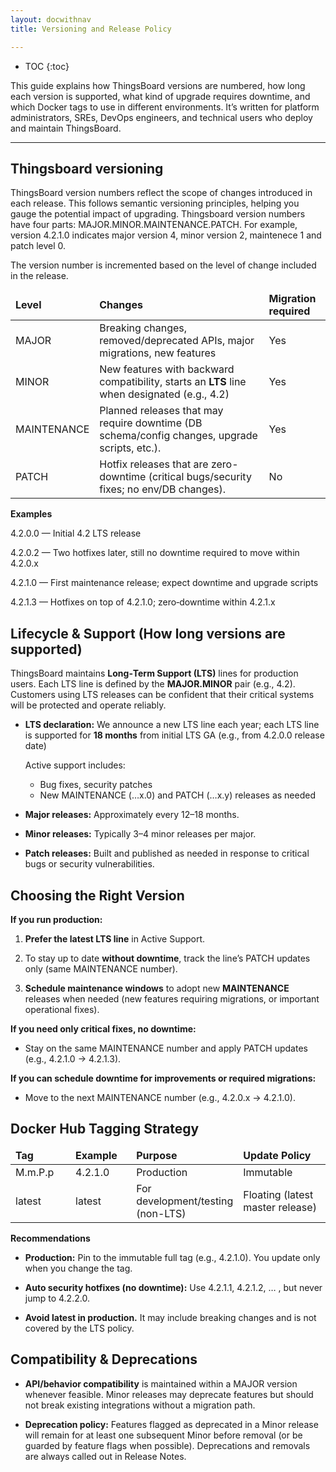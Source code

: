 ```yaml
---
layout: docwithnav
title: Versioning and Release Policy

---
```


* TOC
{:toc}

This guide explains how ThingsBoard versions are numbered, how long each version is supported, what kind of upgrade requires downtime, and which Docker tags to use in different environments. 
It’s written for platform administrators, SREs, DevOps engineers, and technical users who deploy and maintain ThingsBoard.

---
## Thingsboard versioning
ThingsBoard version numbers reflect the scope of changes introduced in each release. This follows semantic versioning principles, helping you gauge the potential impact of upgrading.
Thingsboard version numbers have four parts: <span class="code-light">MAJOR.MINOR.MAINTENANCE.PATCH</span>. For example, version <span class="code-light">4.2.1.0</span> indicates major version 4, minor version 2, maintenece 1 and patch level 0.

The version number is incremented based on the level of change included in the release.

<table>
  <thead>
    <tr>
      <td style="width: 20%"><b>Level</b></td>
      <td style="width: 60%"><b>Changes</b></td>
      <td style="width: 20%"><b>Migration required</b></td>
    </tr>
  </thead>
  <tbody>
    <tr>
      <td>MAJOR</td>
      <td>Breaking changes, removed/deprecated APIs, major migrations, new features</td>
      <td>Yes</td>
    </tr>
    <tr>
      <td>MINOR</td>
      <td>New features with backward compatibility, starts an <b>LTS</b> line when designated (e.g., 4.2)</td>
      <td>Yes</td>
    </tr>
    <tr>
      <td>MAINTENANCE</td>
      <td>Planned releases that may require downtime (DB schema/config changes, upgrade scripts, etc.).</td>
      <td>Yes</td>
    </tr>
    <tr>
      <td>PATCH</td>
      <td>Hotfix releases that are zero-downtime (critical bugs/security fixes; no env/DB changes).</td>
      <td>No</td>
    </tr>
  </tbody>
</table>

**Examples**

<span class="code-light">4.2.0.0</span> — Initial 4.2 LTS release

<span class="code-light">4.2.0.2</span> — Two hotfixes later, still no downtime required to move within <span class="code-light">4.2.0.x</span>

<span class="code-light">4.2.1.0</span> — First maintenance release; expect downtime and upgrade scripts

<span class="code-light">4.2.1.3</span> — Hotfixes on top of <span class="code-light">4.2.1.0</span>; zero‑downtime within <span class="code-light">4.2.1.x</span>


## Lifecycle & Support (How long versions are supported)

ThingsBoard maintains **Long‑Term Support (LTS)** lines for production users. Each LTS line is defined by the **MAJOR.MINOR** pair (e.g., 4.2).
Customers using LTS releases can be confident that their critical systems will be protected and operate reliably.

* **LTS declaration:** We announce a new LTS line each year; each LTS line is supported for **18 months** from initial LTS GA (e.g., from <span class="code-light">4.2.0.0</span> release date)
  
  Active support includes:
    - Bug fixes, security patches
    - New MAINTENANCE (…x.0) and PATCH (…x.y) releases as needed

* **Major releases:** Approximately every 12–18 months.

* **Minor releases:** Typically 3–4 minor releases per major.

* **Patch releases:** Built and published as needed in response to critical bugs or security vulnerabilities.

## Choosing the Right Version

**If you run production:**

1. **Prefer the latest LTS line** in Active Support.

2. To stay up to date **without downtime**, track the line’s PATCH updates only (same MAINTENANCE number).

3. **Schedule maintenance windows** to adopt new **MAINTENANCE** releases when needed (new features requiring migrations, or important operational fixes).

**If you need only critical fixes, no downtime:**

 - Stay on the same MAINTENANCE number and apply PATCH updates (e.g., <span class="code-light">4.2.1.0</span> → <span class="code-light">4.2.1.3</span>).

**If you can schedule downtime for improvements or required migrations:**

 - Move to the next MAINTENANCE number (e.g., <span class="code-light">4.2.0.x</span> → <span class="code-light">4.2.1.0</span>).

## Docker Hub Tagging Strategy

<table>
  <thead>
    <tr>
      <td style="width: 20%"><b>Tag</b></td>
      <td style="width: 20%"><b>Example</b></td>
      <td style="width: 30%"><b>Purpose</b></td>
      <td style="width: 30%"><b>Update Policy</b></td>
    </tr>
  </thead>
  <tbody>
    <tr>
      <td>M.m.P.p</td>
      <td>4.2.1.0</td>
      <td>Production</td>
      <td>Immutable</td>
    </tr>
    <tr>
      <td>latest</td>
      <td>latest</td>
      <td>For development/testing (non-LTS)</td>
      <td>Floating (latest master release)</td>
    </tr>
  </tbody>
</table>

**Recommendations**

 - **Production:** Pin to the immutable full tag (e.g., 4.2.1.0). You update only when you change the tag.

 - **Auto security hotfixes (no downtime):** Use 4.2.1.1, 4.2.1.2, … , but never jump to 4.2.2.0.

 - **Avoid latest in production.** It may include breaking changes and is not covered by the LTS policy.

## Compatibility & Deprecations

 - **API/behavior compatibility** is maintained within a MAJOR version whenever feasible. Minor releases may deprecate features but should not break existing integrations without a migration path.

 - **Deprecation policy:** Features flagged as deprecated in a Minor release will remain for at least one subsequent Minor before removal (or be guarded by feature flags when possible). Deprecations and removals are always called out in Release Notes.